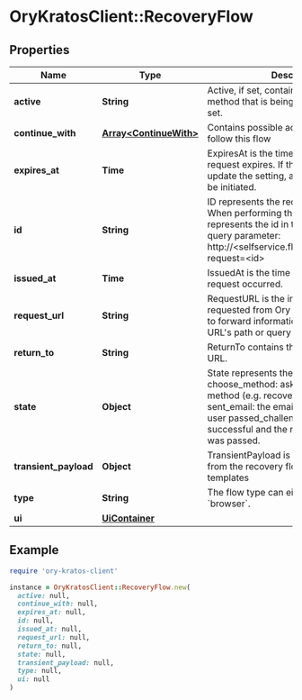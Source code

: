# OryKratosClient::RecoveryFlow

## Properties

| Name | Type | Description | Notes |
| ---- | ---- | ----------- | ----- |
| **active** | **String** | Active, if set, contains the recovery method that is being used. It is initially not set. | [optional] |
| **continue_with** | [**Array&lt;ContinueWith&gt;**](ContinueWith.md) | Contains possible actions that could follow this flow | [optional] |
| **expires_at** | **Time** | ExpiresAt is the time (UTC) when the request expires. If the user still wishes to update the setting, a new request has to be initiated. |  |
| **id** | **String** | ID represents the request&#39;s unique ID. When performing the recovery flow, this represents the id in the recovery ui&#39;s query parameter: http://&lt;selfservice.flows.recovery.ui_url&gt;?request&#x3D;&lt;id&gt; |  |
| **issued_at** | **Time** | IssuedAt is the time (UTC) when the request occurred. |  |
| **request_url** | **String** | RequestURL is the initial URL that was requested from Ory Kratos. It can be used to forward information contained in the URL&#39;s path or query for example. |  |
| **return_to** | **String** | ReturnTo contains the requested return_to URL. | [optional] |
| **state** | **Object** | State represents the state of this request:  choose_method: ask the user to choose a method (e.g. recover account via email) sent_email: the email has been sent to the user passed_challenge: the request was successful and the recovery challenge was passed. |  |
| **transient_payload** | **Object** | TransientPayload is used to pass data from the recovery flow to hooks and email templates | [optional] |
| **type** | **String** | The flow type can either be &#x60;api&#x60; or &#x60;browser&#x60;. |  |
| **ui** | [**UiContainer**](UiContainer.md) |  |  |

## Example

```ruby
require 'ory-kratos-client'

instance = OryKratosClient::RecoveryFlow.new(
  active: null,
  continue_with: null,
  expires_at: null,
  id: null,
  issued_at: null,
  request_url: null,
  return_to: null,
  state: null,
  transient_payload: null,
  type: null,
  ui: null
)
```

